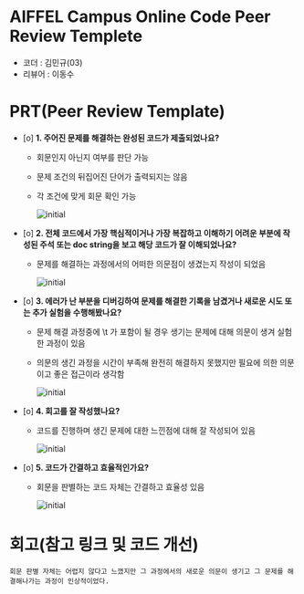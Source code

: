 # AIFFEL Campus Online Code Peer Review Templete
- 코더 : 김민규(03)
- 리뷰어 : 이동수


# PRT(Peer Review Template)
- [o]  **1. 주어진 문제를 해결하는 완성된 코드가 제출되었나요?**
    - 회문인지 아닌지 여부를 판단 가능
    - 문제 조건의 뒤집어진 단어가 출력되지는 않음
    - 각 조건에 맞게 회문 확인 가능
      
      ![initial](https://github.com/Lee-Dongsu/AIFFEL_quest_prt/blob/d3567d203d73ebe0a4bee43364269a4d5b3a4082/Python/quest01/q01.png)
    
- [o]  **2. 전체 코드에서 가장 핵심적이거나 가장 복잡하고 이해하기 어려운 부분에 작성된 
주석 또는 doc string을 보고 해당 코드가 잘 이해되었나요?**
    - 문제를 해결하는 과정에서의 어떠한 의문점이 생겼는지 작성이 되었음
      
      ![initial](https://github.com/Lee-Dongsu/AIFFEL_quest_prt/blob/d3567d203d73ebe0a4bee43364269a4d5b3a4082/Python/quest01/q02.png)
        
- [o]  **3. 에러가 난 부분을 디버깅하여 문제를 해결한 기록을 남겼거나
새로운 시도 또는 추가 실험을 수행해봤나요?**
    - 문제 해결 과정중에 \t 가 포함이 될 경우 생기는 문제에 대해 의문이 생겨 실험한 과정이 있음
    - 의문의 생긴 과정을 시간이 부족해 완전히 해결하지 못했지만 필요에 의한 의문이고 좋은 접근이라 생각함
      
      ![initial](https://github.com/Lee-Dongsu/AIFFEL_quest_prt/blob/d3567d203d73ebe0a4bee43364269a4d5b3a4082/Python/quest01/q03.png)
        
- [o]  **4. 회고를 잘 작성했나요?**
    - 코드를 진행하며 생긴 문제에 대한 느낀점에 대해 잘 작성되어 있음
      
      ![initial](https://github.com/Lee-Dongsu/AIFFEL_quest_prt/blob/d3567d203d73ebe0a4bee43364269a4d5b3a4082/Python/quest01/q04.png)
        
- [o]  **5. 코드가 간결하고 효율적인가요?**
    - 회문을 판별하는 코드 자체는 간결하고 효율성 있음
      
      ![initial](https://github.com/Lee-Dongsu/AIFFEL_quest_prt/blob/d3567d203d73ebe0a4bee43364269a4d5b3a4082/Python/quest01/q05.png)


# 회고(참고 링크 및 코드 개선)
```
회문 판별 자체는 어렵지 않다고 느꼈지만 그 과정에서의 새로운 의문이 생기고 그 문제를 해결해나가는 과정이 인상적이었다.
```
